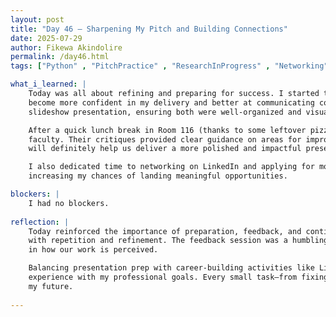 ```yaml
---
layout: post
title: "Day 46 – Sharpening My Pitch and Building Connections"
date: 2025-07-29
author: Fikewa Akindolire
permalink: /day46.html
tags: ["Python" , "PitchPractice" , "ResearchInProgress" , "Networking" , "ProfessionalGrowth" , "FeedbackMatters" , "Machine Learning"]

what_i_learned: |
    Today was all about refining and preparing for success. I started the day by practicing my pitch for the final presentation, which helped me
    become more confident in my delivery and better at communicating complex ideas clearly. We also focused on fine-tuning our research paper and 
    slideshow presentation, ensuring both were well-organized and visually effective.

    After a quick lunch break in Room 116 (thanks to some leftover pizza from a previous event!), we had a valuable feedback session with our
    faculty. Their critiques provided clear guidance on areas for improvement, especially in how we structure and present our slides. This feedback 
    will definitely help us deliver a more polished and impactful presentation.

    I also dedicated time to networking on LinkedIn and applying for more internships—further strengthening my professional presence and 
    increasing my chances of landing meaningful opportunities.

blockers: |
    I had no blockers. 
  
reflection: |
    Today reinforced the importance of preparation, feedback, and continuous learning. Practicing my pitch reminded me that confidence comes
    with repetition and refinement. The feedback session was a humbling but essential reminder that even small changes can make a big difference 
    in how our work is perceived.

    Balancing presentation prep with career-building activities like LinkedIn networking also felt like a step forward in aligning my academic
    experience with my professional goals. Every small task—from fixing slides to sending out internship applications—felt like an investment in 
    my future.
  
---
```

